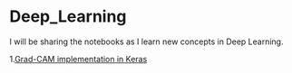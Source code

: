 # Deep_Learning
I will be sharing the notebooks as I learn new concepts in Deep Learning.

1.[Grad-CAM implementation in Keras]()
